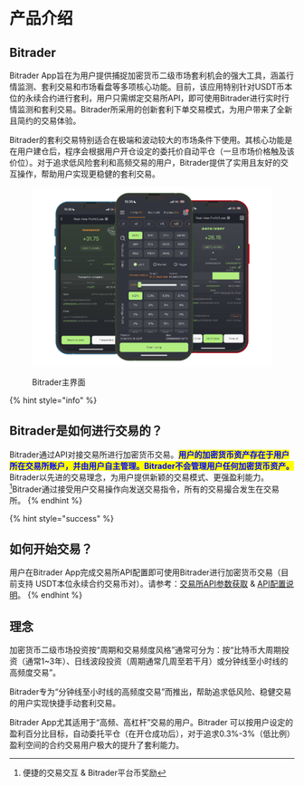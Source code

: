 # 产品介绍

## Bitrader

Bitrader App旨在为用户提供捕捉加密货币二级市场套利机会的强大工具，涵盖行情监测、套利交易和市场看盘等多项核心功能。目前，该应用特别针对USDT币本位的永续合约进行套利，用户只需绑定交易所API，即可使用Bitrader进行实时行情监测和套利交易。Bitrader所采用的创新套利下单交易模式，为用户带来了全新且简约的交易体验。

Bitrader的套利交易特别适合在极端和波动较大的市场条件下使用。其核心功能是在用户建仓后，程序会根据用户开仓设定的委托价自动平仓（一旦市场价格触及该价位）。对于追求低风险套利和高频交易的用户，Bitrader提供了实用且友好的交互操作，帮助用户实现更稳健的套利交易。

<figure><img src=".gitbook/assets/Group 47322.png" alt=""><figcaption><p>Bitrader主界面</p></figcaption></figure>

{% hint style="info" %}
## Bitrader是如何进行交易的？

Bitrader通过API对接交易所进行加密货币交易。<mark style="color:blue;">**用户的加密货币资产存在于用户所在交易所账户，并由用户自主管理。Bitrader不会管理用户任何加密货币资产。**</mark>Bitrader以先进的交易理念，为用户提供新颖的交易模式、更强盈利能力。[^1]Bitrader通过接受用户交易操作向发送交易指令，所有的交易撮合发生在交易所。
{% endhint %}

{% hint style="success" %}
## 如何开始交易？

用户在Bitrader App完成交易所API配置即可使用Bitrader进行加密货币交易（目前支持 USDT本位永续合约交易币对）。请参考：[交易所API参数获取](tutorial/api-setting/api1.md) & [API配置说明](tutorial/api-setting/api2.md#bitrader-api-pei-zhi)。
{% endhint %}

## 理念

加密货币二级市场投资按“周期和交易频度风格”通常可分为：按“比特币大周期投资（通常1\~3年）、日线波段投资（周期通常几周至若干月）或分钟线至小时线的高频度交易”。

Bitrader专为“分钟线至小时线的高频度交易”而推出，帮助追求低风险、稳健交易的用户实现快捷手动套利交易。

Bitrader App尤其适用于“高频、高杠杆”交易的用户。Bitrader 可以按用户设定的盈利百分比目标，自动委托平仓（在开仓成功后），对于追求0.3%-3%（低比例）盈利空间的合约交易用户极大的提升了套利能力。

[^1]: 便捷的交易交互 & Bitrader平台币奖励
